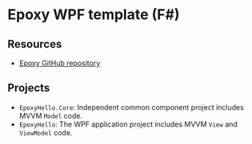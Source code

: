 # Epoxy WPF template (F#)

## Resources

* [Epoxy GitHub repository](https://github.com/kekyo/Epoxy)

## Projects

* `EpoxyHello.Core`: Independent common component project includes MVVM `Model` code.
* `EpoxyHello`: The WPF application project includes MVVM `View` and `ViewModel` code.
